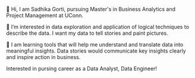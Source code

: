 👋 Hi, I am Sadhika Gorti, pursuing Master's in Business Analytics and Project Management at UConn.

👀 I’m interested in data exploration and application of logical techniques to describe the data. I want my data to tell stories and paint pictures.

🌱 I am learning tools that will help me understand and translate data into meaningful insights. Data stories would communicate key insights clearly and inspire action in business.

Interested in pursing career as a Data Analyst, Data Engineer!
